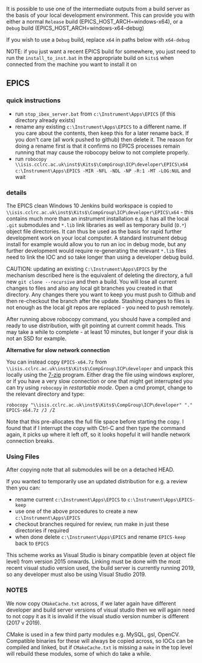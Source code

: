 It is possible to use one of the intermediate outputs from a build server as the basis of your local development environment. This can provide you with either a normal `Release` build (EPICS_HOST_ARCH=windows-x64), or a `Debug` build (EPICS_HOST_ARCH=windows-x64-debug) 

If you wish to use a `Debug` build, replace `x64` in paths below with `x64-debug`

NOTE: if you just want a recent EPICS build for somewhere, you just need to run the `install_to_inst.bat` in the appropriate build on `kits$` when connected from the machine you want to install it on

## EPICS

### quick instructions

* run `stop_ibex_server.bat` from `c:\Instrument\Apps\EPICS` (if this directory already exists)
* rename any existing `c:\Instrument\Apps\EPICS` to a different name. If you care about the contents, then keep this for a later rename back. If you don't care (all work pushed to github) then delete it. The reason for doing a rename first is that it confirms no EPICS processes remain running that may cause the robocopy below to not complete properly.     
* run `robocopy \\isis.cclrc.ac.uk\inst$\Kits$\CompGroup\ICP\developer\EPICS\x64 c:\Instrument\Apps\EPICS -MIR -NFL -NDL -NP -R:1 -MT -LOG:NUL` and wait
 
### details

The EPICS clean Windows 10 Jenkins build workspace is copied to  `\\isis.cclrc.ac.uk\inst$\Kits$\CompGroup\ICP\developer\EPICS\x64` - this contains 
much more than an instrument installation e.g. it has all the local `.git` submodules and `*.lib` link libraries as well as temporary build (`O.*`) object file directories. It can thus be used as the basis for rapid further development work on your local computer. A standard instrument debug install for example would allow you to run an ioc in debug mode, but any further development would require re-generating the relevant `*.lib` files need to link the IOC and so take longer than using a developer debug build. 

CAUTION: updating an existing `C:\Instrument\Apps\EPICS` by the mechanism described here is the equivalent of deleting the directory, a full new `git clone --recursive` and then a build. You will lose all current changes to files and also any local git branches you created in that directory. Any changes there you want to keep you must push to Github and then re-checkout the branch after the update. Stashing changes to files is not enough as the local git repos are replaced - you need to push remotely.

After running above robocopy command, you should have a compiled and ready to use distribution, with git pointing at current commit heads.
This may take a while to complete - at least 10 minutes, but longer if your disk is not an SSD for example.

**Alternative for slow network connection**

You can instead copy `EPICS-x64.7z` from `\\isis.cclrc.ac.uk\inst$\Kits$\CompGroup\ICP\developer` and unpack this locally using
the [7-zip](https://www.7-zip.org/) program. Either drag the file using windows explorer, or if you have a very slow connection or one that might get interrupted you can try using `robocopy` in _restartable mode_. Open a cmd prompt, change to the relevant directory and type:
```
robocopy "\\isis.cclrc.ac.uk\inst$\Kits$\CompGroup\ICP\developer" "." EPICS-x64.7z /J /Z 
```
Note that this pre-allocates the full file space before starting the copy. I found that if I interrupt the copy with Ctrl-C and then type the command again, it picks up where it left off, so it looks hopeful it will handle network connection breaks.
 
### Using Files

After copying note that all submodules will be on a detached HEAD. 
 
If you wanted to temporarily use an updated distribution for e.g. a review then you can: 
- rename current `c:\Instrument\Apps\EPICS` to `c:\Instrument\Apps\EPICS-keep`
- use one of the above procedures to create a new `c:\Instrument\Apps\EPICS`
- checkout branches required for review, run make in just these directories if required
- when done delete `c:\Instrument\Apps\EPICS` and rename `EPICS-keep` back to `EPICS`

This scheme works as Visual Studio is binary compatible (even at object file level) from version 2015 onwards. Linking must be done with the most recent visual studio version used, the build server is currently running 2019, so any developer must also be using Visual Studio 2019.  
 
### NOTES

We now copy `CMakeCache.txt` across, if we later again have different developer and build server versions of visual studio then we will again need to not copy it as it is invalid if the visual studio version number is different (2017 v 2019). 

CMake is used in a few third party modules e.g. MySQL, gsl, OpenCV. Compatible binaries for these will always be copied across, so IOCs can be compiled and linked, but if `CMakeCache.txt` is missing a `make` in the top level will rebuild these modules, some of which do take a while.
